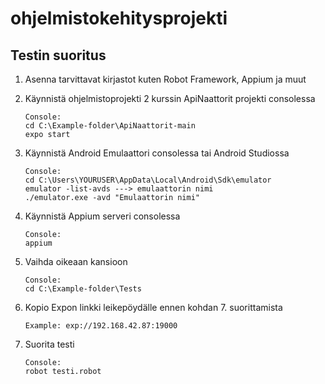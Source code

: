 # ohjelmistokehitysprojekti

## Testin suoritus
1. Asenna tarvittavat kirjastot kuten Robot Framework, Appium ja muut
2. Käynnistä ohjelmistoprojekti 2 kurssin ApiNaattorit projekti consolessa
   ```
   Console:
   cd C:\Example-folder\ApiNaattorit-main
   expo start
   ```
3. Käynnistä Android Emulaattori consolessa tai Android Studiossa
   ```
   Console:
   cd C:\Users\YOURUSER\AppData\Local\Android\Sdk\emulator
   emulator -list-avds ---> emulaattorin nimi
   ./emulator.exe -avd "Emulaattorin nimi"
   ```
4. Käynnistä Appium serveri consolessa
   ```
   Console:
   appium
   ```
5. Vaihda oikeaan kansioon
   ```
   Console:
   cd C:\Example-folder\Tests
   ```
6. Kopio Expon linkki leikepöydälle ennen kohdan 7. suorittamista
   ```
   Example: exp://192.168.42.87:19000
   ```

7. Suorita testi
   ```
   Console:
   robot testi.robot
   ```
